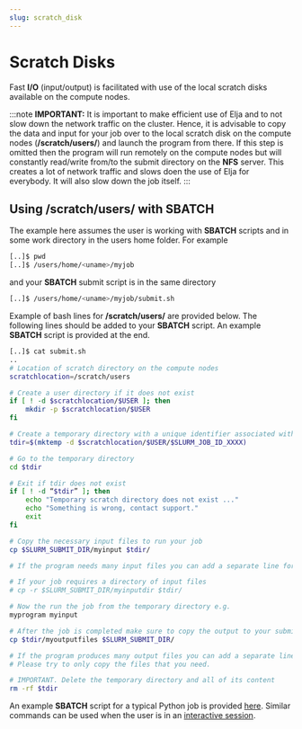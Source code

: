 ```yaml
---
slug: scratch_disk
---
```


# Scratch Disks

Fast **I/O** (input/output) is facilitated with use of the local scratch disks available on the compute nodes.

:::note
**IMPORTANT:** It is important to make efficient use of Elja and to not slow down the network traffic on the cluster. Hence, it is advisable to copy the data and input for your job over to the local scratch disk on the compute nodes (**/scratch/users/**) and launch the program from there. If this step is omitted then the program will run remotely on the compute nodes but will constantly read/write from/to the submit directory on the **NFS** server. This creates a lot of network traffic and slows doen the use of Elja for everybody. It will also slow down the job itself.
:::

## Using /scratch/users/ with SBATCH

The example here assumes the user is working with **SBATCH** scripts and in some work directory in the users home folder. For example

```bash
[..]$ pwd
[..]$ /users/home/<uname>/myjob
```

and your **SBATCH** submit script is in the same directory

```bash
[..]$ /users/home/<uname>/myjob/submit.sh
```

Example of bash lines for **/scratch/users/** are provided below. The following lines should be added to your **SBATCH** script. An example **SBATCH** script is provided at the end.

```bash
[..]$ cat submit.sh
..
# Location of scratch directory on the compute nodes
scratchlocation=/scratch/users

# Create a user directory if it does not exist
if [ ! -d $scratchlocation/$USER ]; then
    mkdir -p $scratchlocation/$USER
fi

# Create a temporary directory with a unique identifier associated with your jobid
tdir=$(mktemp -d $scratchlocation/$USER/$SLURM_JOB_ID_XXXX)

# Go to the temporary directory
cd $tdir

# Exit if tdir does not exist
if [ ! -d “$tdir” ]; then
    echo "Temporary scratch directory does not exist ..."
    echo "Something is wrong, contact support."
    exit
fi

# Copy the necessary input files to run your job
cp $SLURM_SUBMIT_DIR/myinput $tdir/

# If the program needs many input files you can add a separate line for each file.

# If your job requires a directory of input files
# cp -r $SLURM_SUBMIT_DIR/myinputdir $tdir/

# Now the run the job from the temporary directory e.g.
myprogram myinput

# After the job is completed make sure to copy the output to your submit directory.
cp $tdir/myoutputfiles $SLURM_SUBMIT_DIR/

# If the program produces many output files you can add a separate line for each file.
# Please try to only copy the files that you need.

# IMPORTANT. Delete the temporary directory and all of its content
rm -rf $tdir

```

An example **SBATCH** script for a typical Python job is provided [here](../files/py_submit.txt). Similar commands can be used when the user is in an [interactive session](interactive_session).

